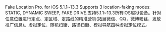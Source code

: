 Fake Location Pro. for iOS 5.1.1~13.3
	Supports 3 location-faking modes: STATIC, DYNAMIC SWEEP, FAKE DRIVE.支持5.1.1~13.3所有iOS越狱设备。针对任意位置进行定点、定区域、定路线的精准营销(拓展微信、QQ，微博粉丝，发放推广信息)。虚拟定位、随机扫街、路径扫街、模拟导航四种虚拟定位模式。